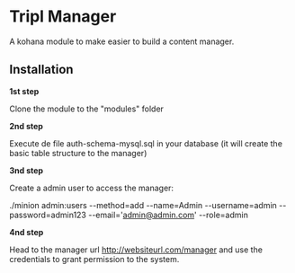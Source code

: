 Tripl Manager
==============

A kohana module to make easier to build a content manager.

Installation
------------

**1st step**

Clone the module to the "modules" folder

**2nd step**

Execute de file auth-schema-mysql.sql in your database (it will create the basic table structure to the manager)

**3nd step**

Create a admin user to access the manager:

./minion admin:users --method=add --name=Admin --username=admin --password=admin123 --email='admin@admin.com' --role=admin

**4nd step**

Head to the manager url http://websiteurl.com/manager and use the credentials to grant permission to the system.

